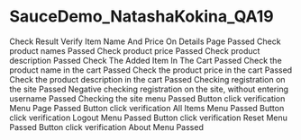 # SauceDemo_NatashaKokina_QA19


Check	Result
Verify Item Name And Price On Details Page	Passed
Check product names	Passed
Check product price	Passed
Check product description 	Passed
Check The Added Item In The Cart	Passed
Check the product name in the cart	Passed
Check the product price in the cart 	Passed
Check the product description in the cart 	Passed
Checking registration on the site	Passed
Negative checking registration on the site, without entering username	Passed
Checking the site menu	Passed
Button click verification Menu Page	Passed
Button click verification All Items Menu	Passed
Button click verification Logout Menu 	Passed
Button click verification Reset Menu	Passed
Button click verification About Menu	Passed


